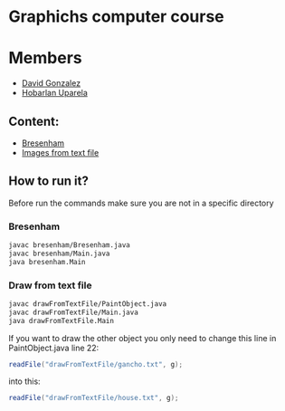 # Graphichs computer course

# Members
* [David Gonzalez](https://github.com/dgonzalezt2)
* [Hobarlan Uparela](https://github.com/huparelaa)

## Content:
* [Bresenham](#Bresenham)
* [Images from text file](#Draw-from-text-file)
## How to run it?
Before run the commands make sure you are not in a specific directory
### Bresenham
```bash
javac bresenham/Bresenham.java
javac bresenham/Main.java 
java bresenham.Main
```

### Draw from text file
```bash
javac drawFromTextFile/PaintObject.java
javac drawFromTextFile/Main.java
java drawFromTextFile.Main
```
If you want to draw the other object you only need to change this line in PaintObject.java line 22:
```java
readFile("drawFromTextFile/gancho.txt", g);
```
into this:
```java
readFile("drawFromTextFile/house.txt", g);
```
